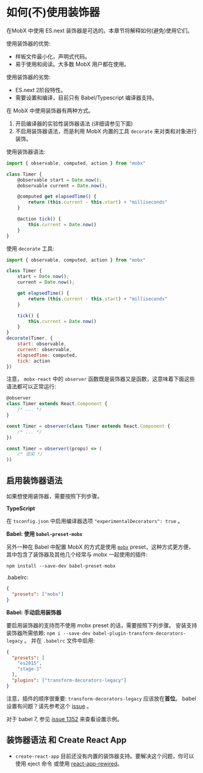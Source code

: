 # 如何(不)使用装饰器

在MobX 中使用 ES.next 装饰器是可选的。本章节将解释如何(避免)使用它们。

使用装饰器的优势:
* 样板文件最小化，声明式代码。
* 易于使用和阅读。大多数 MobX 用户都在使用。

使用装饰器的劣势:
* ES.next 2阶段特性。
* 需要设置和编译，目前只有 Babel/Typescript 编译器支持。

在 MobX 中使用装饰器有两种方式。

1. 开启编译器的实验性装饰器语法 (详细请参见下面)
2. 不启用装饰器语法，而是利用 MobX 内置的工具 `decorate` 来对类和对象进行装饰。

使用装饰器语法:

```javascript
import { observable, computed, action } from "mobx"

class Timer {
	@observable start = Date.now();
	@observable current = Date.now();

	@computed get elapsedTime() {
		return (this.current - this.start) + "milliseconds"
	}

	@action tick() {
		this.current = Date.now()
	}
}
```

使用 `decorate` 工具:

```javascript
import { observable, computed, action } from "mobx"

class Timer {
	start = Date.now();
	current = Date.now();

	get elapsedTime() {
		return (this.current - this.start) + "milliseconds"
	}

	tick() {
		this.current = Date.now()
	}
}
decorate(Timer, {
	start: observable,
	current: observable,
	elapsedTime: computed,
	tick: action
})
```

注意， `mobx-react` 中的 `observer` 函数既是装饰器又是函数，这意味着下面这些语法都可以正常运行:

```javascript
@observer
class Timer extends React.Component {
	/* ... */
}

const Timer = observer(class Timer extends React.Component {
	/* ... */
})

const Timer = observer((props) => (
	/* 渲染 */
))
```

## 启用装饰器语法

如果想使用装饰器，需要按照下列步骤。

**TypeScript**

在 `tsconfig.json` 中启用编译器选项 `"experimentalDecorators": true` 。

**Babel: 使用 `babel-preset-mobx`**

另外一种在 Babel 中配置 MobX 的方式是使用 [`mobx`](https://github.com/zwhitchcox/babel-preset-mobx) preset，这种方式更方便，其中包含了装饰器及其他几个经常与 mobx 一起使用的插件:

```
npm install --save-dev babel-preset-mobx
```

.babelrc:
```json
{
  "presets": ["mobx"]
}
```

**Babel: 手动启用装饰器**

要启用装饰器的支持而不使用 mobx preset 的话，需要按照下列步骤。
安装支持装饰器所需依赖: `npm i --save-dev babel-plugin-transform-decorators-legacy` 。
并在 `.babelrc` 文件中启用:

```json
{
  "presets": [
    "es2015",
    "stage-1"
  ],
  "plugins": ["transform-decorators-legacy"]
}
```

注意，插件的顺序很重要: `transform-decorators-legacy` 应该放在**首位**。
babel 设置有问题？请先参考这个 [issue](https://github.com/mobxjs/mobx/issues/105) 。

对于 babel 7, 参见 [issue 1352](https://github.com/mobxjs/mobx/issues/1352) 来查看设置示例。

## 装饰器语法 和 Create React App

* `create-react-app` 目前还没有内置的装饰器支持。要解决这个问题，你可以使用 eject 命令 或使用 [react-app-rewired](https://github.com/timarney/react-app-rewired/tree/master/packages/react-app-rewire-mobx)。

